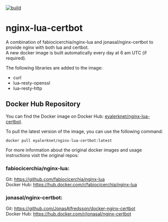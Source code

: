 [![build](https://github.com/eyal-erknet/docker-nginx-lua-certbot/actions/workflows/build.yml/badge.svg)](https://github.com/eyal-erknet/docker-nginx-lua-certbot/actions/workflows/build.yml)

# nginx-lua-certbot

A combination of fabiocicerchia/nginx-lua and jonasal/nginx-certbot to provide nginx with both lua and certbot.  
A new docker image is built automatically every day at 6 am UTC (if required).

The following libraries are added to the image:
- curl
- lua-resty-openssl
- lua-resty-http

## Docker Hub Repository

You can find the Docker image on Docker Hub: [eyalerknet/nginx-lua-certbot](https://hub.docker.com/r/eyalerknet/nginx-lua-certbot).  
  
To pull the latest version of the image, you can use the following command:

    docker pull eyalerknet/nginx-lua-certbot:latest


For more information about the original docker images and usage instructions visit the original repos:
### fabiocicerchia/nginx-lua:
Git: https://github.com/fabiocicerchia/nginx-lua  
Docker Hub: https://hub.docker.com/r/fabiocicerchia/nginx-lua  

### jonasal/nginx-certbot:
Git: https://github.com/JonasAlfredsson/docker-nginx-certbot  
Docker Hub: https://hub.docker.com/r/jonasal/nginx-certbot  
